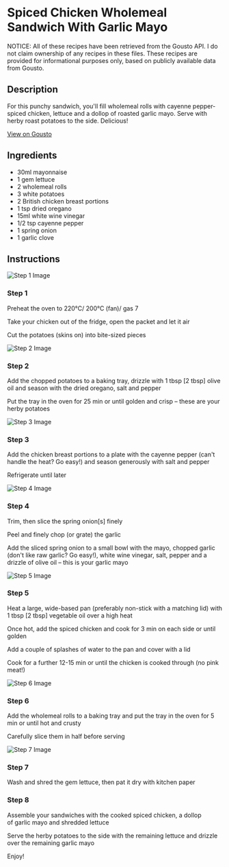 # Spiced Chicken Wholemeal Sandwich With Garlic Mayo

NOTICE: All of these recipes have been retrieved from the Gousto API. I do not claim ownership of any recipes in these files. These recipes are provided for informational purposes only, based on publicly available data from Gousto.

## Description

For this punchy sandwich, you'll fill wholemeal rolls with cayenne pepper-spiced chicken, lettuce and a dollop of roasted garlic mayo. Serve with herby roast potatoes to the side. Delicious!

[View on Gousto](https://www.gousto.co.uk/recipes/cookbook/chicken-wholemeal-sandwich-with-garlic-mayo)

## Ingredients

- 30ml mayonnaise
- 1 gem lettuce
- 2 wholemeal rolls
- 3 white potatoes
- 2 British chicken breast portions
- 1 tsp dried oregano
- 15ml white wine vinegar
- 1/2 tsp cayenne pepper
- 1 spring onion
- 1 garlic clove

## Instructions

![Step 1 Image](https://production-media.gousto.co.uk/cms/recipe-step-image/step-1-1619453312394-x200.jpg)

### Step 1

Preheat the oven to 220°C/ 200°C (fan)/ gas 7

Take your chicken out of the fridge, open the packet and let it air

Cut the potatoes (skins on) into bite-sized pieces

![Step 2 Image](https://production-media.gousto.co.uk/cms/recipe-step-image/Step-2-1619453325361-x200.jpg)

### Step 2

Add the chopped potatoes to a baking tray, drizzle with 1 tbsp <span class="text-danger">[2 tbsp] </span>olive oil and season with the dried oregano, salt and pepper

Put the tray in the oven for 25 min or until golden and crisp – these are your herby potatoes

![Step 3 Image](https://production-media.gousto.co.uk/cms/recipe-step-image/Step-3-1619453333067-x200.jpg)

### Step 3

Add the chicken breast portions to a plate with the cayenne pepper (can't handle the heat? Go easy!) and season generously with salt and pepper

Refrigerate until later

![Step 4 Image](https://production-media.gousto.co.uk/cms/recipe-step-image/Step-4-1619453348069-x200.jpg)

### Step 4

Trim, then slice the spring onion<span class="text-danger">[s]</span> finely

Peel and finely chop (or grate) the garlic

Add the sliced spring onion to a small bowl with the mayo, chopped garlic (don't like raw garlic? Go easy!), white wine vinegar, salt, pepper and a drizzle of olive oil – this is your garlic mayo

![Step 5 Image](https://production-media.gousto.co.uk/cms/recipe-step-image/Step-5-1620210500110-x200.jpg)

### Step 5

Heat a large, wide-based pan (preferably non-stick with a matching lid) with 1 tbsp <span class="text-danger">[2 tbsp]</span> vegetable oil over a high heat

Once hot, add the spiced chicken and cook for 3 min on each side or until golden

Add a couple of splashes of water to the pan and cover with a lid

Cook for a further 12-15 min or until the chicken is cooked through (no pink meat!)

![Step 6 Image](https://production-media.gousto.co.uk/cms/recipe-step-image/step-6-copy-1619453364545-x200.jpg)

### Step 6

Add the wholemeal rolls to a baking tray and put the tray in the oven for 5 min or until hot and crusty

Carefully slice them in half before serving

![Step 7 Image](https://production-media.gousto.co.uk/cms/recipe-step-image/Step7-1620210504527-x200.jpg)

### Step 7

Wash and shred the gem lettuce, then pat it dry with kitchen paper

### Step 8

Assemble your sandwiches with the cooked spiced chicken, a dollop of garlic mayo and shredded lettuce

Serve the herby potatoes to the side with the remaining lettuce and drizzle over the remaining garlic mayo

Enjoy!

